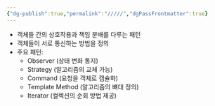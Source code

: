 ```yaml
---
{"dg-publish":true,"permalink":"/////","dgPassFrontmatter":true}
---
```



- 객체들 간의 상호작용과 책임 분배를 다루는 패턴
- 객체들이 서로 통신하는 방법을 정의
- 주요 패턴:
    - Observer (상태 변화 통지)
    - Strategy (알고리즘의 교체 가능)
    - Command (요청을 객체로 캡슐화)
    - Template Method (알고리즘의 뼈대 정의)
    - Iterator (컬렉션의 순회 방법 제공)